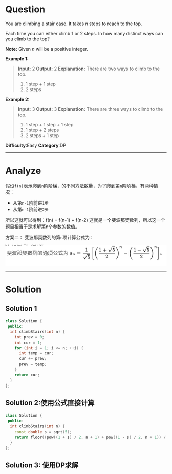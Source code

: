 
# Question

You are climbing a stair case. It takes  _n_  steps to reach to the top.

Each time you can either climb 1 or 2 steps. In how many distinct ways can you climb to the top?

**Note:**  Given  _n_  will be a positive integer.

**Example 1:**

> **Input:** 2
> **Output:** 2
> **Explanation:** There are two ways to climb to the top.
> 1. 1 step + 1 step
> 2. 2 steps

**Example 2:**

> **Input:** 3
> **Output:** 3
> **Explanation:** There are three ways to climb to the top.
> 1. 1 step + 1 step + 1 step
> 2. 1 step + 2 steps
> 3. 2 steps + 1 step

**Difficulty**:Easy
**Category**:DP


------------

# Analyze

假设`f(n)`表示爬到`n`阶阶梯，的不同方法数量，为了爬到第`n`阶阶梯，有两种情况：

- 从第`n-1`阶前进`1步`
- 从第`n-1`阶前进`2步`

所以这就可以得到：f(n) = f(n-1) + f(n-2)
这就是一个斐波那契数列，所以这一个题目相当于是求解第n个参数的数值。

方案二： 斐波那契数列的第`n`项计算公式为：

![](/images/in-post/2018-11-19-Leetcode-70-Climbing-Stairs/2018-11-19-18-19-42.png)

------------

# Solution

## Solution 1

```cpp
class Solution {
 public:
  int climbStairs(int n) {
    int prev = 0;
    int cur = 1;
    for (int i = 1; i <= n; ++i) {
      int temp = cur;
      cur += prev;
      prev = temp;
    }
    return cur;
  }
};
```

## Solution 2:使用公式直接计算

```cpp
class Solution {
 public:
  int climbStairs(int n) {
    const double s = sqrt(5);
    return floor((pow((1 + s) / 2, n + 1) + pow((1 - s) / 2, n + 1)) / s + 0.5);
  }
};
```

## Solution 3: 使用DP求解
